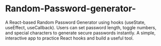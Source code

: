 # Random-Password-generator-
A React-based Random Password Generator using hooks (useState, useEffect, useCallback). Users can set password length, toggle numbers, and special characters to generate secure passwords instantly. A simple, interactive app to practice React hooks and build a useful tool.
